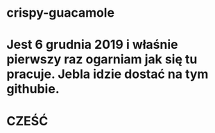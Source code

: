 # crispy-guacamole
# Jest 6 grudnia 2019 i właśnie pierwszy raz ogarniam jak się tu pracuje. Jebla idzie dostać na tym githubie.
# CZEŚĆ

